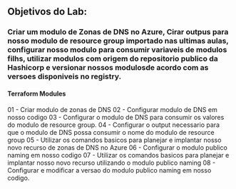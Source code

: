 ## Objetivos do Lab:

### Criar um modulo de Zonas de DNS no Azure, Cirar outpus para nosso modulo de resource group importado nas ultimas aulas, configurar nosso modulo para consumir variaveis de modulos filhs, utilizar modulos com origem do repositorio publico da Hashicorp e versionar nossos modulosde acordo com as versoes disponiveis no registry.

#### Terraform Modules

01 - Criar modulo de zonas de DNS
02 - Configurar modulo de DNS em nosso codigo
03 - Configurar o modulo de DNS para consumir os valores do modulo de resource group.
04 - Configurar o output necessario para que o modulo de DNS possa consumir o nome do modulo de resource group
05 - Utilizar os comandos basicos para planejar e implantar nosso novo recurso de zonas de DNS no Azure
06 - Configurar o modulo publico naming em nosso codigo
07 - Utilizar os comandos basicos para planejar e implantar nosso novo recurso utilizando o modulo publico naming
08 - Configurar e modificar a versao do modulo publico naming em nosso codigo.
